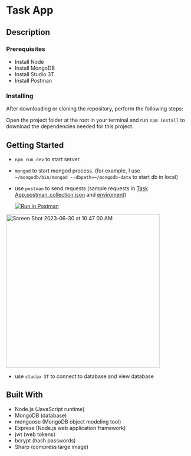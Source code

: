 # Task App
## Description
### Prerequisites

- Install Node
- Install MongoDB
- Install Studio 3T
- Install Postman

### Installing

After downloading or cloning the repository, perform the following steps:

Open the project folder at the root in your terminal and run `npm install` to download the dependencies needed for this project.

## Getting Started
- `npm run dev` to start server.
- `mongod` to start mongod process. (for example, I use `~/mongodb/bin/mongod --dbpath=~/mongodb-data` to start db in local)
-  use `postman` to send requests (sample requests in [Task App.postman_collection.json](https://github.com/Jasmine-Zhuang/NodeJsCourse/blob/main/task-manager/Task%20App.postman_collection.json) and [enviroment](https://github.com/Jasmine-Zhuang/NodeJsCourse/blob/main/task-manager/Task%20manager%20API%20(dev).postman_environment.json))
  
   [![Run in Postman](https://run.pstmn.io/button.svg)](https://app.getpostman.com/run-collection/27756290-b3b9e48c-8a06-427a-8bcf-8c68c1d88ae9?action=collection%2Ffork&source=rip_markdown&collection-url=entityId%3D27756290-b3b9e48c-8a06-427a-8bcf-8c68c1d88ae9%26entityType%3Dcollection%26workspaceId%3Dcfa7b829-41c0-4ae0-b387-2e6c7bdaf251)

<img width="416" alt="Screen Shot 2023-06-30 at 10 47 00 AM" src="https://github.com/Jasmine-Zhuang/NodeJsCourse/assets/75867805/072fd8e8-844f-4aef-a3ae-9f49d8b072e9">

-  use `studio 3T` to connect to database and view database

## Built With

- Node.js (JavaScript runtime)
- MongoDB (database)
- mongoose (MongoDB object modeling tool)
- Express (Node.js web application framework)
- jwt (web tokens)
- bcrypt (hash passwords)
- Sharp (compress large image)
